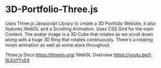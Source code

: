 # 3D-Portfolio-Three.js

Uses Three.js Javascript Library to create a 3D Portfolio Website, it also features WebGL and a Scrolling Animation. Uses CSS Grid for the main Content. The avatar image is a 3D Cube that rotates as we scroll down along with a huge 3D Ring that rotates continuously. There's a rotating moon animation as well as some stars throughout.

Three.js Docs https://threejs.org/
WebGL Overview https://youtu.be/f-9LEoYYvE4
